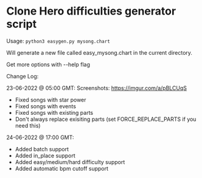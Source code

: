 
# Clone Hero difficulties generator script

Usage: `python3 easygen.py mysong.chart`

Will generate a new file called easy_mysong.chart in the current directory.

Get more options with --help flag

Change Log:

23-06-2022 @ 05:00 GMT: Screenshots: https://imgur.com/a/pBLCUqS
* Fixed songs with star power
* Fixed songs with events
* Fixed songs with existing parts
* Don't always replace exisiting parts (set FORCE_REPLACE_PARTS if you need this)

24-06-2022 @ 17:00 GMT:
* Added batch support
* Added in_place support
* Added easy/medium/hard difficulty support
* Added automatic bpm cutoff support
